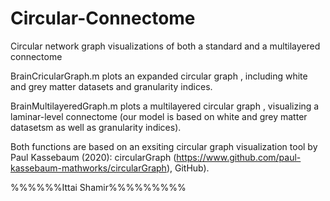# Circular-Connectome
Circular network graph visualizations of both a standard and a multilayered connectome

BrainCricularGraph.m
plots an expanded circular graph , including white and grey matter datasets and granularity indices. 

BrainMultilayeredGraph.m
plots a multilayered circular graph , visualizing a laminar-level connectome 
(our model is based on white and grey matter datasetsm as well as granularity indices).

Both functions are based on an exsiting circular graph visualization tool by Paul Kassebaum (2020): circularGraph 
(https://www.github.com/paul-kassebaum-mathworks/circularGraph), GitHub).

%%%%%%Ittai Shamir%%%%%%%%%
